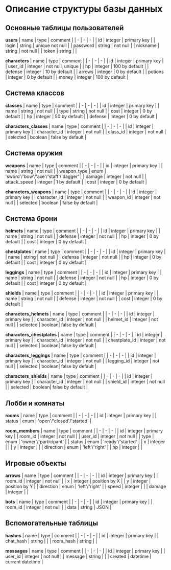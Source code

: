 # Описание структуры базы данных

## Основные таблицы пользователей

**users**
| name | type | comment |
| - | - | - |
| id | integer | primary key |
| login | string | unique not null |
| password | string | not null |
| nickname | string | not null |
| token | string | |

**characters**
| name | type | comment |
| - | - | - |
| id | integer | primary key |
| user_id | integer | not null, unique |
| hp | integer | 100 by default |
| defense | integer | 10 by default |
| arrows | integer | 0 by default |
| potions | integer | 0 by default |
| money | integer | 100 by default |

## Система классов

**classes**
| name | type | comment |
| - | - | - |
| id | integer | primary key |
| name | string | not null |
| type | string | not null |
| cost | integer | 0 by default |
| hp | integer | 50 by default |
| defense | integer | 0 by default |

**characters_classes**
| name | type | comment |
| - | - | - |
| id | integer | primary key |
| character_id | integer | not null |
| class_id | integer | not null |
| selected | boolean | false by default |

## Система оружия

**weapons**
| name | type | comment |
| - | - | - |
| id | integer | primary key |
| name | string | not null |
| weapon_type | enum | 'sword'/'bow'/'axe'/'staff'/'dagger' |
| damage | integer | not null |
| attack_speed | integer | 1 by default |
| cost | integer | 0 by default |

**characters_weapons**
| name | type | comment |
| - | - | - |
| id | integer | primary key |
| character_id | integer | not null |
| weapon_id | integer | not null |
| selected | boolean | false by default |

## Система брони

**helmets**
| name | type | comment |
| - | - | - |
| id | integer | primary key |
| name | string | not null |
| defense | integer | not null |
| hp | integer | 0 by default |
| cost | integer | 0 by default |

**chestplates**
| name | type | comment |
| - | - | - |
| id | integer | primary key |
| name | string | not null |
| defense | integer | not null |
| hp | integer | 0 by default |
| cost | integer | 0 by default |

**leggings**
| name | type | comment |
| - | - | - |
| id | integer | primary key |
| name | string | not null |
| defense | integer | not null |
| hp | integer | 0 by default |
| cost | integer | 0 by default |

**shields**
| name | type | comment |
| - | - | - |
| id | integer | primary key |
| name | string | not null |
| defense | integer | not null |
| cost | integer | 0 by default |

**characters_helmets**
| name | type | comment |
| - | - | - |
| id | integer | primary key |
| character_id | integer | not null |
| helmet_id | integer | not null |
| selected | boolean| false by default |

**characters_chestplates**
| name | type | comment |
| - | - | - |
| id | integer | primary key |
| character_id | integer | not null |
| chestplate_id | integer | not null |
| selected | boolean| false by default |

**characters_leggings**
| name | type | comment |
| - | - | - |
| id | integer | primary key |
| character_id | integer | not null |
| legging_id | integer | not null |
| selected | boolean| false by default |

**characters_shields**
| name | type | comment |
| - | - | - |
| id | integer | primary key |
| character_id | integer | not null |
| shield_id | integer | not null |
| selected | boolean| false by default |

## Лобби и комнаты

**rooms**
| name | type | comment |
| - | - | - |
| id | integer | primary key |
| status | enum | 'open'/'closed'/'started' |

**room_members**
| name | type | comment |
| - | - | - |
| id | integer | primary key |
| room_id | integer | not null |
| user_id | integer | not null |
| type | enum | 'owner'/'participant' |
| status | enum | 'ready'/'started' |
| x | integer |  |
| y | integer |  |
| direction | enum | 'left'/'right' |
| hp | integer |  |

## Игровые объекты

**arrows**
| name | type | comment |
| - | - | - |
| id | integer | primary key |
| room_id | integer | not null |
| x | integer | position by X |
| y | integer | position by Y |
| direction | enum | 'left'/'right' |
| speed | integer | |
| damage | integer | |

**bots**
| name | type | comment |
| - | - | - |
| id | integer | primary key |
| room_id | integer | not null |
| data | string | JSON |

## Вспомогательные таблицы

**hashes**
| name | type | comment |
| - | - | - |
| id | integer | primary key |
| chat_hash | string | |
| room_hash | string | |

**messages**
| name | type | comment |
| - | - | - |
| id | integer | primary key |
| user_id | integer | not null |
| message | string | |
| created | datetime | current datetime |




